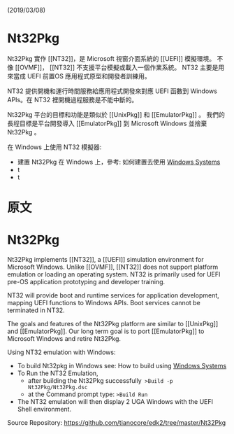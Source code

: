 (2019/03/08)

# Nt32Pkg

Nt32Pkg 實作 [[NT32]]，是 Microsoft 視窗介面系統的 [[UEFI]] 模擬環境。 不像 [[OVMF]]， [[NT32]] 不支援平台模擬或載入一個作業系統。 NT32 主要是用來當成 UEFI 前置OS 應用程式原型和開發者訓練用。

NT32 提供開機和運行時間服務給應用程式開發來對應 UEFI 函數到 Windows APIs。在 NT32 裡開機過程服務是不能中斷的。

Nt32Pkg 平台的目標和功能是類似於 [[UnixPkg]] 和 [[EmulatorPkg]] 。 我們的長程目標是平台開發導入 [[EmulatorPkg]] 到 Microsoft Windows 並捨棄 Nt32Pkg 。

在 Windows 上使用 NT32 模擬器:
* 建置 Nt32Pkg 在 Windows 上，參考: 如何建置去使用 [Windows Systems]( Windows-systems#build)
* t
* t
 
# 原文

# Nt32Pkg

Nt32Pkg implements [[NT32]], a [[UEFI]] simulation environment for Microsoft Windows. Unlike [[OVMF]], [[NT32]] does not support platform emulation or loading an operating system. NT32 is primarily used for UEFI pre-OS application prototyping and developer training.

NT32 will provide boot and runtime services for application development, mapping UEFI functions to Windows APIs. Boot services cannot be terminated in NT32.

The goals and features of the Nt32Pkg platform are similar to [[UnixPkg]] and [[EmulatorPkg]]. Our long term goal is to port [[EmulatorPkg]] to Microsoft Windows and retire Nt32Pkg.

Using NT32 emulation with Windows:
* To build Nt32pkg in Windows see: How to build using [Windows Systems]( Windows-systems#build)
* To Run the NT32 Emulation, 
   - after building the Nt32Pkg successfully` >Build -p Nt32Pkg/Nt32Pkg.dsc`
   - at the Command prompt type: `>Build Run`
* The NT32 emulation will then display 2 UGA Windows with the UEFI Shell environment.

Source Repository: https://github.com/tianocore/edk2/tree/master/Nt32Pkg 
